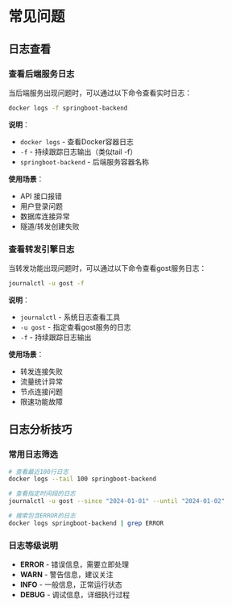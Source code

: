 # 常见问题

## 日志查看

### 查看后端服务日志

当后端服务出现问题时，可以通过以下命令查看实时日志：

```bash
docker logs -f springboot-backend
```

**说明**：
- `docker logs` - 查看Docker容器日志
- `-f` - 持续跟踪日志输出（类似tail -f）
- `springboot-backend` - 后端服务容器名称

**使用场景**：
- API 接口报错
- 用户登录问题
- 数据库连接异常
- 隧道/转发创建失败

### 查看转发引擎日志

当转发功能出现问题时，可以通过以下命令查看gost服务日志：

```bash
journalctl -u gost -f
```

**说明**：
- `journalctl` - 系统日志查看工具
- `-u gost` - 指定查看gost服务的日志
- `-f` - 持续跟踪日志输出

**使用场景**：
- 转发连接失败
- 流量统计异常
- 节点连接问题
- 限速功能故障

## 日志分析技巧

### 常用日志筛选

```bash
# 查看最近100行日志
docker logs --tail 100 springboot-backend

# 查看指定时间段的日志
journalctl -u gost --since "2024-01-01" --until "2024-01-02"

# 搜索包含ERROR的日志
docker logs springboot-backend | grep ERROR
```

### 日志等级说明

- **ERROR** - 错误信息，需要立即处理
- **WARN** - 警告信息，建议关注
- **INFO** - 一般信息，正常运行状态
- **DEBUG** - 调试信息，详细执行过程 